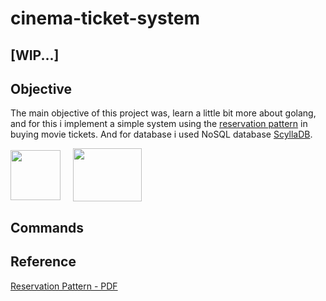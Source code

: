 # cinema-ticket-system

## [WIP...]

## Objective

The main objective of this project was, learn a little bit more about golang, and for this i implement a simple system using the [reservation pattern](https://freecontent.manning.com/reservation-pattern/) in buying movie tickets. And for database i used NoSQL database [ScyllaDB](https://www.scylladb.com/). 

<div style="display: flex; align-items: center; gap: 20px">
    <img style="width: 80px" src="https://www.scylladb.com/wp-content/uploads/Layer-2-4.png">
    <img style="width: 110px; height: 85px" src="https://docs.scylladb.com/_static/img/mascots/scylla-with-computer-2.png">
</div>

## Commands 

## Reference 

[Reservation Pattern - PDF](https://freecontent.manning.com/wp-content/uploads/reservation-pattern.pdf)